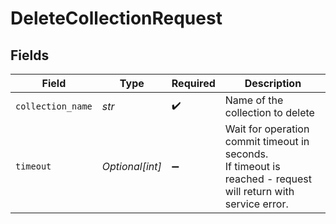 # DeleteCollectionRequest


## Fields

| Field                                                                                                           | Type                                                                                                            | Required                                                                                                        | Description                                                                                                     |
| --------------------------------------------------------------------------------------------------------------- | --------------------------------------------------------------------------------------------------------------- | --------------------------------------------------------------------------------------------------------------- | --------------------------------------------------------------------------------------------------------------- |
| `collection_name`                                                                                               | *str*                                                                                                           | :heavy_check_mark:                                                                                              | Name of the collection to delete                                                                                |
| `timeout`                                                                                                       | *Optional[int]*                                                                                                 | :heavy_minus_sign:                                                                                              | Wait for operation commit timeout in seconds. <br/>If timeout is reached - request will return with service error.<br/> |